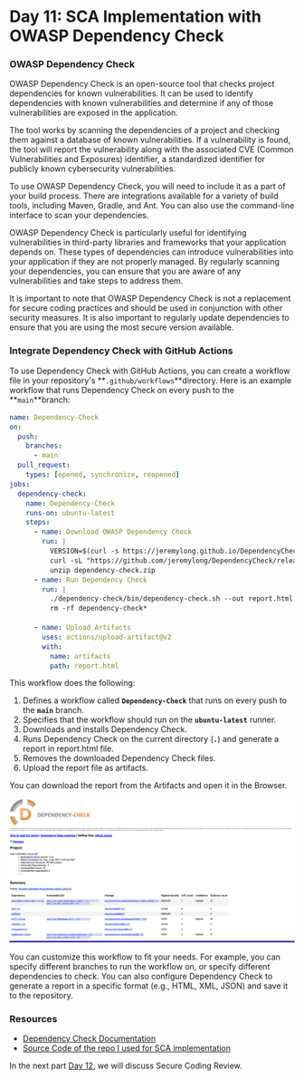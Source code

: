 # Day 11: SCA Implementation with OWASP Dependency Check

### OWASP Dependency Check

OWASP Dependency Check is an open-source tool that checks project dependencies for known vulnerabilities. It can be used to identify dependencies with known vulnerabilities and determine if any of those vulnerabilities are exposed in the application.

The tool works by scanning the dependencies of a project and checking them against a database of known vulnerabilities. If a vulnerability is found, the tool will report the vulnerability along with the associated CVE (Common Vulnerabilities and Exposures) identifier, a standardized identifier for publicly known cybersecurity vulnerabilities.

To use OWASP Dependency Check, you will need to include it as a part of your build process. There are integrations available for a variety of build tools, including Maven, Gradle, and Ant. You can also use the command-line interface to scan your dependencies.

OWASP Dependency Check is particularly useful for identifying vulnerabilities in third-party libraries and frameworks that your application depends on. These types of dependencies can introduce vulnerabilities into your application if they are not properly managed. By regularly scanning your dependencies, you can ensure that you are aware of any vulnerabilities and take steps to address them.

It is important to note that OWASP Dependency Check is not a replacement for secure coding practices and should be used in conjunction with other security measures. It is also important to regularly update dependencies to ensure that you are using the most secure version available.

### Integrate Dependency Check with GitHub Actions

To use Dependency Check with GitHub Actions, you can create a workflow file in your repository's **`.github/workflows`**directory. Here is an example workflow that runs Dependency Check on every push to the **`main`**branch:

```yaml
name: Dependency-Check
on:
  push:
    branches:
      - main
  pull_request:
    types: [opened, synchronize, reopened]
jobs:
  dependency-check:
    name: Dependency-Check
    runs-on: ubuntu-latest
    steps: 
      - name: Download OWASP Dependency Check
        run: |
          VERSION=$(curl -s https://jeremylong.github.io/DependencyCheck/current.txt)
          curl -sL "https://github.com/jeremylong/DependencyCheck/releases/download/v$VERSION/dependency-check-$VERSION-release.zip" --output dependency-check.zip
          unzip dependency-check.zip
      - name: Run Dependency Check
        run: |
          ./dependency-check/bin/dependency-check.sh --out report.html --scan .
          rm -rf dependency-check*

      - name: Upload Artifacts
        uses: actions/upload-artifact@v2
        with:
          name: artifacts
          path: report.html
```

This workflow does the following:

1. Defines a workflow called **`Dependency-Check`** that runs on every push to the **`main`** branch.
2. Specifies that the workflow should run on the **`ubuntu-latest`** runner.
3. Downloads and installs Dependency Check.
4. Runs Dependency Check on the current directory (**`.`**) and generate a report in report.html file.
5. Removes the downloaded Dependency Check files.
6. Upload the report file as artifacts.

You can download the report from the Artifacts and open it in the Browser.

![](images/day11-1.png)

You can customize this workflow to fit your needs. For example, you can specify different branches to run the workflow on, or specify different dependencies to check. You can also configure Dependency Check to generate a report in a specific format (e.g., HTML, XML, JSON) and save it to the repository.

### Resources

- [Dependency Check Documentation](https://jeremylong.github.io/DependencyCheck/)
- [Source Code of the repo I used for SCA implementation](https://github.com/prateekjaindev/nodejs-todo-app-demo)

In the next part [Day 12](day12.md), we will discuss Secure Coding Review.